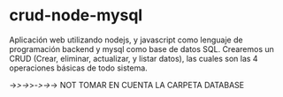 # crud-node-mysql
Aplicación web utilizando nodejs, y javascript como lenguaje de programación backend y mysql como base de datos SQL. Crearemos un CRUD (Crear, eliminar, actualizar, y listar datos), las cuales son las 4 operaciones básicas de todo sistema.


->_>->_>-_>->_-> NOT TOMAR EN CUENTA LA CARPETA DATABASE
